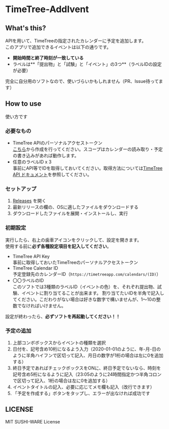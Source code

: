 # TimeTree-AddIvent

## What's this?

APIを用いて、TimeTreeの指定されたカレンダーに予定を追加します。  
このアプリで追加できるイベントは以下の通りです。  

- **開始時間と終了時刻が一致している**
- ラベルは**「提出物」と「試験」と「イベント」の3つ**（ラベルIDの設定が必要）  

完全に自分用のソフトなので、使いづらいかもしれません（PR、Issue待ってます）  

## How to use
使い方です

### 必要なもの
- TimeTree APIのパーソナルアクセストークン  
  [こちら](https://timetreeapp.com/developers/personal_access_tokens)から作成を行ってください。スコープはカレンダーの読み取り・予定の書き込みがあれば動作します。
- 任意のラベルID x 3  
  事前にAPI等でIDを取得しておいてください。取得方法については[TimeTree API ドキュメント](https://developers.timetreeapp.com/ja/docs/api/oauth-app#get-an-event)を参照してください。

### セットアップ
1. [Releases](https://github.com/watasuke102/TimeTree-AddIvent/releases) を開く
1. 最新リリースの欄の、OSに適したファイルをダウンロードする
1. ダウンロードしたファイルを展開・インストールし、実行

### 初期設定

実行したら、右上の歯車アイコンをクリックして、設定を開きます。  
使用する前に**必ず各種設定項目を記入してください**。

- TimeTree API Key  
  事前に取得しておいたTimeTreeのパーソナルアクセストークン
- TimeTree Calendar ID  
  予定登録先のカレンダーID（`https://timetreeapp.com/calendars/(ID)`）
- 〇〇ラベルのID  
  このソフトでは3種類のラベルID（イベントの色）を、それぞれ提出物、試験、イベントに割り当てることが出来ます。
  割り当てたいIDを半角で記入してください。こだわりがない場合は好きな数字で構いませんが、1〜10の整数でなければいけません。

設定が終わったら、**必ずソフトを再起動してください！！**

### 予定の追加

1. 上部コンボボックスからイベントの種類を選択
1. 日付を、記号含め10桁になるよう入力（2020-01-01のように、年-月-日のように半角ハイフンで区切って記入、月日の数字が1桁の場合は左に0を追加する）
1. 終日予定であればチェックボックスをONに、終日予定でないなら、時刻を記号含め5桁になるように記入（23:05のように24時間指定かつ半角コロンで区切って記入、1桁の場合は左に0を追加する）
1. イベントタイトルの記入、必要に応じてメモ欄も記入（改行できます）
1. 「予定を作成する」ボタンをタップし、エラーが出なければ成功です



## LICENSE
MIT SUSHI-WARE License
